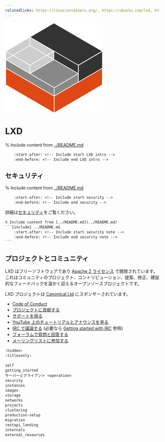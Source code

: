 ```yaml
---
relatedlinks: https://linuxcontainers.org/, https://ubuntu.com/lxd, https://ubuntu.com/blog/open-source-for-beginners-dev-environment-with-lxd
---
```


[![LXD](./.sphinx/_static/download/containers.png)](https://linuxcontainers.org/lxd)

# LXD

% Include content from [../README.md](../README.md)
```{include} ../README.md
    :start-after: <!-- Include start LXD intro -->
    :end-before: <!-- Include end LXD intro -->
```

## セキュリティ

% Include content from [../README.md](../README.md)
```{include} ../README.md
    :start-after: <!-- Include start security -->
    :end-before: <!-- Include end security -->
```

詳細は[セキュリティ](security.md)をご覧ください。

````{important}
% Include content from [../README.md](../README.md)
```{include} ../README.md
    :start-after: <!-- Include start security note -->
    :end-before: <!-- Include end security note -->
```
````

## プロジェクトとコミュニティ

LXD はフリーソフトウェアであり [Apache 2 ライセンス](https://www.apache.org/licenses/LICENSE-2.0) で開発されています。
これはコミュニティのプロジェクト、コントリビューション、提案、修正、建設的なフィードバックを温かく迎えるオープンソースプロジェクトです。

LXD プロジェクトは [Canonical Ltd](https://www.canonical.com) にスポンサーされています。

- [Code of Conduct](https://github.com/lxc/lxd/blob/master/CODE_OF_CONDUCT.md) <!-- wokeignore:rule=master -->
- [プロジェクトに貢献する](contributing.md)
- [サポートを得る](support.md)
- [YouTube 上のチュートリアルとアナウンスを見る](https://www.youtube.com/c/LXDvideos)
- [IRC で議論する](https://web.libera.chat/#lxc) (必要なら [Getting started with IRC](https://discuss.linuxcontainers.org/t/getting-started-with-irc/11920) 参照)
- [フォーラムで質問と回答する](https://discuss.linuxcontainers.org)
- [メーリングリストに参加する](https://lists.linuxcontainers.org)

```{toctree}
:hidden:
:titlesonly:

self
getting_started
サーバーとクライアント <operation>
security
instances
images
storage
networks
projects
clustering
production-setup
migration
restapi_landing
internals
external_resources
```
